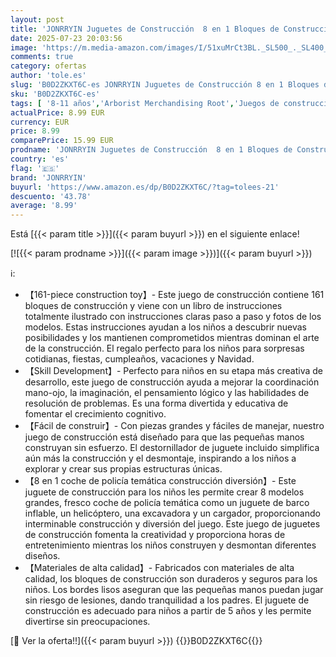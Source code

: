 ```yaml
---
layout: post
title: 'JONRRYIN Juguetes de Construcción  8 en 1 Bloques de Construcción para Niños  Juguetes de Ingeniería  Educativos Creativos Construcción de Juegos para Niños Navidad Cumpleaño  161 Piezas '
date: 2025-07-23 20:03:56
image: 'https://m.media-amazon.com/images/I/51xuMrCt3BL._SL500_._SL400_.jpg'
comments: true
category: ofertas
author: 'tole.es'
slug: 'B0D2ZKXT6C-es JONRRYIN Juguetes de Construcción 8 en 1 Bloques de...'
sku: 'B0D2ZKXT6C-es'
tags: [ '8-11 años','Arborist Merchandising Root','Juegos de construcción para niños','Juguetes','Juguetes y juegos','Self Service','Sets de construcción','Special Features Stores','b6d17eda-2c26-45ed-a098-453a9f96e839_0','b6d17eda-2c26-45ed-a098-453a9f96e839_101','jonrryin','navidad','🇪🇸', ]
actualPrice: 8.99 EUR
currency: EUR
price: 8.99
comparePrice: 15.99 EUR
prodname: 'JONRRYIN Juguetes de Construcción  8 en 1 Bloques de Construcción para Niños  Juguetes de Ingeniería  Educativos Creativos Construcción de Juegos para Niños Navidad Cumpleaño  161 Piezas '
country: 'es'
flag: '🇪🇸'
brand: 'JONRRYIN'
buyurl: 'https://www.amazon.es/dp/B0D2ZKXT6C/?tag=tolees-21'
descuento: '43.78'
average: '8.99'
---
```


Está [{{< param title >}}]({{< param buyurl >}}) en el siguiente enlace!

[![{{< param prodname >}}]({{< param image >}})]({{< param buyurl >}})

ℹ️:

- 【161-piece construction toy】- Este juego de construcción contiene 161 bloques de construcción y viene con un libro de instrucciones totalmente ilustrado con instrucciones claras paso a paso y fotos de los modelos. Estas instrucciones ayudan a los niños a descubrir nuevas posibilidades y los mantienen comprometidos mientras dominan el arte de la construcción. El regalo perfecto para los niños para sorpresas cotidianas, fiestas, cumpleaños, vacaciones y Navidad.
- 【Skill Development】- Perfecto para niños en su etapa más creativa de desarrollo, este juego de construcción ayuda a mejorar la coordinación mano-ojo, la imaginación, el pensamiento lógico y las habilidades de resolución de problemas. Es una forma divertida y educativa de fomentar el crecimiento cognitivo.
- 【Fácil de construir】- Con piezas grandes y fáciles de manejar, nuestro juego de construcción está diseñado para que las pequeñas manos construyan sin esfuerzo. El destornillador de juguete incluido simplifica aún más la construcción y el desmontaje, inspirando a los niños a explorar y crear sus propias estructuras únicas.
- 【8 en 1 coche de policía temática construcción diversión】- Este juguete de construcción para los niños les permite crear 8 modelos grandes, fresco coche de policía temática como un juguete de barco inflable, un helicóptero, una excavadora y un cargador, proporcionando interminable construcción y diversión del juego. Este juego de juguetes de construcción fomenta la creatividad y proporciona horas de entretenimiento mientras los niños construyen y desmontan diferentes diseños.
- 【Materiales de alta calidad】- Fabricados con materiales de alta calidad, los bloques de construcción son duraderos y seguros para los niños. Los bordes lisos aseguran que las pequeñas manos puedan jugar sin riesgo de lesiones, dando tranquilidad a los padres. El juguete de construcción es adecuado para niños a partir de 5 años y les permite divertirse sin preocupaciones.

[🛒 Ver la oferta!!]({{< param buyurl >}})
{{<world>}}B0D2ZKXT6C{{</world>}}
